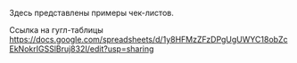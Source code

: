 Здесь представлены примеры чек-листов.

Ссылка на гугл-таблицы https://docs.google.com/spreadsheets/d/1y8HFMzZFzDPgUgUWYC18obZcEkNokrIGSSlBruj832I/edit?usp=sharing
